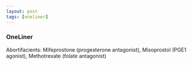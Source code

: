 ```yaml
---
layout: post
tags: [oneliner]
---
```



### OneLiner

Abortifacients: Mifeprostone (progesterone antagonist), Misoprostol (PGE1 agonist), Methotrexate (folate antagonist)
